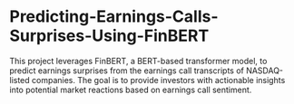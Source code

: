 # Predicting-Earnings-Calls-Surprises-Using-FinBERT
This project leverages FinBERT, a BERT-based transformer model, to predict earnings surprises from the earnings call transcripts of NASDAQ-listed companies. The goal is to provide investors with actionable insights into potential market reactions based on earnings call sentiment.
